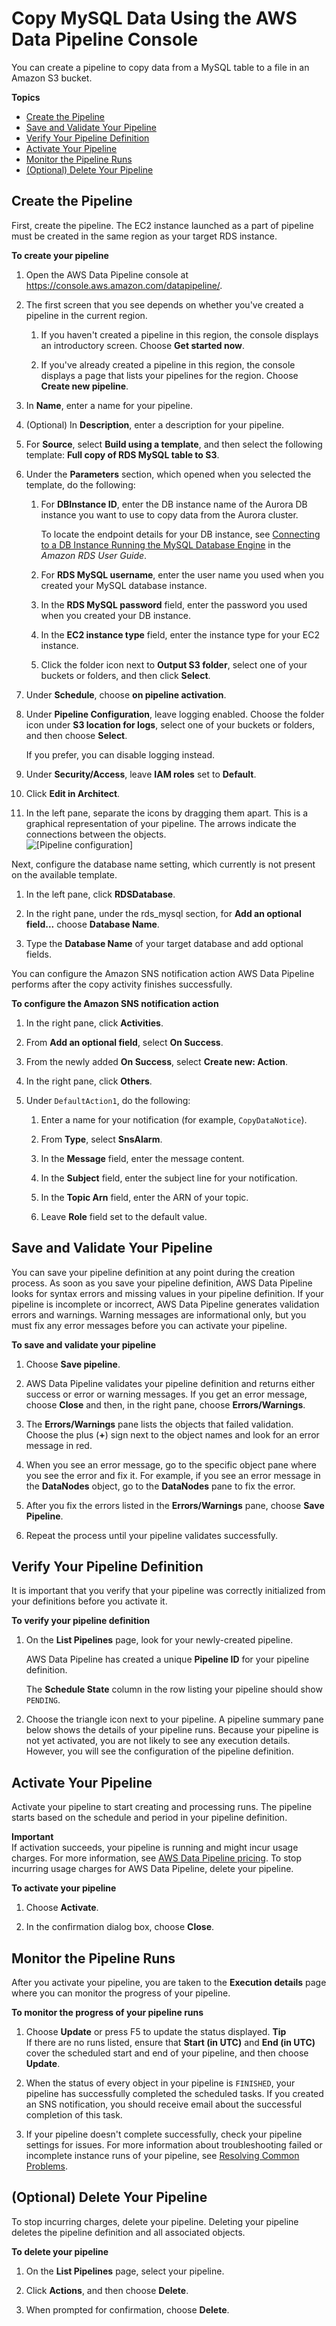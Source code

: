 # Copy MySQL Data Using the AWS Data Pipeline Console<a name="dp-copydata-mysql-console"></a>

You can create a pipeline to copy data from a MySQL table to a file in an Amazon S3 bucket\.

**Topics**
+ [Create the Pipeline](#dp-copydata-mysql-define-objects-console)
+ [Save and Validate Your Pipeline](#dp-copydata-mysql-save-pipeline-console)
+ [Verify Your Pipeline Definition](#dp-copydata-mysql-verify-pipeline-console)
+ [Activate Your Pipeline](#dp-copydata-mysql-activate-pipeline-console)
+ [Monitor the Pipeline Runs](#dp-copydata-mysql-execution-pipeline-console)
+ [\(Optional\) Delete Your Pipeline](#dp-copydata-mysql-delete-pipeline-console)

## Create the Pipeline<a name="dp-copydata-mysql-define-objects-console"></a>

First, create the pipeline\. The EC2 instance launched as a part of pipeline must be created in the same region as your target RDS instance\.

**To create your pipeline**

1. Open the AWS Data Pipeline console at [https://console\.aws\.amazon\.com/datapipeline/](https://console.aws.amazon.com/datapipeline/)\.

1. The first screen that you see depends on whether you've created a pipeline in the current region\.

   1. If you haven't created a pipeline in this region, the console displays an introductory screen\. Choose **Get started now**\.

   1. If you've already created a pipeline in this region, the console displays a page that lists your pipelines for the region\. Choose **Create new pipeline**\.

1. In **Name**, enter a name for your pipeline\.

1. \(Optional\) In **Description**, enter a description for your pipeline\.

1. For **Source**, select **Build using a template**, and then select the following template: **Full copy of RDS MySQL table to S3**\.

1. Under the **Parameters** section, which opened when you selected the template, do the following:

   1. For **DBInstance ID**, enter the DB instance name of the Aurora DB instance you want to use to copy data from the Aurora cluster\.

      To locate the endpoint details for your DB instance, see [Connecting to a DB Instance Running the MySQL Database Engine](https://docs.aws.amazon.com/AmazonRDS/latest/UserGuide/USER_ConnectToInstance.html) in the *Amazon RDS User Guide*\. 

   1. For **RDS MySQL username**, enter the user name you used when you created your MySQL database instance\.

   1. In the **RDS MySQL password** field, enter the password you used when you created your DB instance\.

   1. In the **EC2 instance type** field, enter the instance type for your EC2 instance\.

   1. Click the folder icon next to **Output S3 folder**, select one of your buckets or folders, and then click **Select**\.

1. Under **Schedule**, choose **on pipeline activation**\.

1. Under **Pipeline Configuration**, leave logging enabled\. Choose the folder icon under **S3 location for logs**, select one of your buckets or folders, and then choose **Select**\.

   If you prefer, you can disable logging instead\.

1. Under **Security/Access**, leave **IAM roles** set to **Default**\.

1. Click **Edit in Architect**\.

1. In the left pane, separate the icons by dragging them apart\. This is a graphical representation of your pipeline\. The arrows indicate the connections between the objects\.  
![\[Pipeline configuration\]](http://docs.aws.amazon.com/datapipeline/latest/DeveloperGuide/images/dp-tutorial-rdstos3.png)

Next, configure the database name setting, which currently is not present on the available template\.

1. In the left pane, click **RDSDatabase**\.

1. In the right pane, under the rds\_mysql section, for **Add an optional field\.\.\.** choose **Database Name**\.

1. Type the **Database Name** of your target database and add optional fields\.

You can configure the Amazon SNS notification action AWS Data Pipeline performs after the copy activity finishes successfully\.

**To configure the Amazon SNS notification action**

1. In the right pane, click **Activities**\.

1. From **Add an optional field**, select **On Success**\.

1. From the newly added **On Success**, select **Create new: Action**\.

1. In the right pane, click **Others**\.

1. Under `DefaultAction1`, do the following:

   1. Enter a name for your notification \(for example, `CopyDataNotice`\)\.

   1. From **Type**, select **SnsAlarm**\.

   1. In the **Message** field, enter the message content\.

   1. In the **Subject** field, enter the subject line for your notification\.

   1. In the **Topic Arn** field, enter the ARN of your topic\.

   1. Leave **Role** field set to the default value\.

## Save and Validate Your Pipeline<a name="dp-copydata-mysql-save-pipeline-console"></a>

You can save your pipeline definition at any point during the creation process\. As soon as you save your pipeline definition, AWS Data Pipeline looks for syntax errors and missing values in your pipeline definition\. If your pipeline is incomplete or incorrect, AWS Data Pipeline generates validation errors and warnings\. Warning messages are informational only, but you must fix any error messages before you can activate your pipeline\.

**To save and validate your pipeline**

1. Choose **Save pipeline**\.

1. AWS Data Pipeline validates your pipeline definition and returns either success or error or warning messages\. If you get an error message, choose **Close** and then, in the right pane, choose **Errors/Warnings**\.

1. The **Errors/Warnings** pane lists the objects that failed validation\. Choose the plus \(**\+**\) sign next to the object names and look for an error message in red\.

1. When you see an error message, go to the specific object pane where you see the error and fix it\. For example, if you see an error message in the **DataNodes** object, go to the **DataNodes** pane to fix the error\.

1. After you fix the errors listed in the **Errors/Warnings** pane, choose **Save Pipeline**\.

1. Repeat the process until your pipeline validates successfully\.

## Verify Your Pipeline Definition<a name="dp-copydata-mysql-verify-pipeline-console"></a>

It is important that you verify that your pipeline was correctly initialized from your definitions before you activate it\. 

**To verify your pipeline definition**

1. On the **List Pipelines** page, look for your newly\-created pipeline\.

   AWS Data Pipeline has created a unique **Pipeline ID** for your pipeline definition\. 

   The **Schedule State** column in the row listing your pipeline should show `PENDING`\.

1. Choose the triangle icon next to your pipeline\. A pipeline summary pane below shows the details of your pipeline runs\. Because your pipeline is not yet activated, you are not likely to see any execution details\. However, you will see the configuration of the pipeline definition\.

## Activate Your Pipeline<a name="dp-copydata-mysql-activate-pipeline-console"></a>

Activate your pipeline to start creating and processing runs\. The pipeline starts based on the schedule and period in your pipeline definition\.

**Important**  
If activation succeeds, your pipeline is running and might incur usage charges\. For more information, see [AWS Data Pipeline pricing](http://aws.amazon.com/datapipeline/pricing)\. To stop incurring usage charges for AWS Data Pipeline, delete your pipeline\.

**To activate your pipeline**

1. Choose **Activate**\.

1. In the confirmation dialog box, choose **Close**\.

## Monitor the Pipeline Runs<a name="dp-copydata-mysql-execution-pipeline-console"></a>

After you activate your pipeline, you are taken to the **Execution details** page where you can monitor the progress of your pipeline\.

**To monitor the progress of your pipeline runs**

1. Choose **Update** or press F5 to update the status displayed\.
**Tip**  
If there are no runs listed, ensure that **Start \(in UTC\)** and **End \(in UTC\)** cover the scheduled start and end of your pipeline, and then choose **Update**\.

1. When the status of every object in your pipeline is `FINISHED`, your pipeline has successfully completed the scheduled tasks\. If you created an SNS notification, you should receive email about the successful completion of this task\.

1. If your pipeline doesn't complete successfully, check your pipeline settings for issues\. For more information about troubleshooting failed or incomplete instance runs of your pipeline, see [Resolving Common Problems](dp-check-when-run-fails.md)\.

## \(Optional\) Delete Your Pipeline<a name="dp-copydata-mysql-delete-pipeline-console"></a>

To stop incurring charges, delete your pipeline\. Deleting your pipeline deletes the pipeline definition and all associated objects\.

**To delete your pipeline**

1. On the **List Pipelines** page, select your pipeline\.

1. Click **Actions**, and then choose **Delete**\.

1. When prompted for confirmation, choose **Delete**\.
